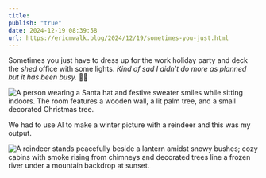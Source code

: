 ```yaml
---
title: 
publish: "true"
date: 2024-12-19 08:39:58
url: https://ericmwalk.blog/2024/12/19/sometimes-you-just.html
---
```


Sometimes you just have to dress up for the work holiday party and deck the *shed* office with some lights. *Kind of sad I didn’t do more as planned but it has been busy.*  🤷‍♂️

![A person wearing a Santa hat and festive sweater smiles while sitting indoors. The room features a wooden wall, a lit palm tree, and a small decorated Christmas tree.](https://ericmwalk.blog/uploads/2024/74bf15b11a.jpeg)

We had to use AI to make a winter picture with a reindeer and this was my output.

![A reindeer stands peacefully beside a lantern amidst snowy bushes; cozy cabins with smoke rising from chimneys and decorated trees line a frozen river under a mountain backdrop at sunset.](https://ericmwalk.blog/uploads/2024/63532a0f69.png)
